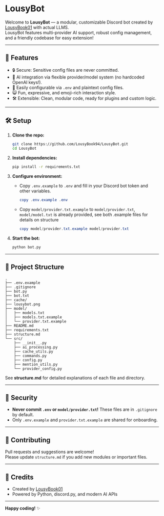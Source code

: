 # LousyBot

Welcome to **LousyBot** — a modular, customizable Discord bot created by [LousyBook01](https://github.com/LousyBook94) with actual LLMS.  
LousyBot features multi-provider AI support, robust config management, and a friendly codebase for easy extension!

---

## 🚀 Features

- 🔒 Secure: Sensitive config files are never committed.
- 🤖 AI integration via flexible provider/model system (no hardcoded OpenAI keys!).
- 📝 Easily configurable via `.env` and plaintext config files.
- 😺 Fun, expressive, and emoji-rich interaction style.
- 🛠️ Extensible: Clean, modular code, ready for plugins and custom logic.

---

## 🛠️ Setup

1. **Clone the repo:**
   ```sh
   git clone https://github.com/LousyBook94/LousyBot.git
   cd LousyBot
   ```

2. **Install dependencies:**
   ```sh
   pip install -r requirements.txt
   ```

3. **Configure environment:**
   - Copy `.env.example` to `.env` and fill in your Discord bot token and other variables.
   
      ```powershell
      copy .env.example .env
      ```
      
   - Copy `model/provider.txt.example` to `model/provider.txt`, `model/model.txt` is already provided, see both .example files for details on structure

      ```powershell
      copy model/provider.txt.example model/provider.txt
      ```

4. **Start the bot:**
   ```sh
   python bot.py
   ```

---

## 📁 Project Structure

```
.
├── .env.example
├── .gitignore
├── bot.py
├── bot.txt
├── cache/
├── lousybot.png
├── model/
│   ├── models.txt
│   ├── models.txt.example
│   └── provider.txt.example
├── README.md
├── requirements.txt
├── structure.md
└── src/
    ├── __init__.py
    ├── ai_processing.py
    ├── cache_utils.py
    ├── commands.py
    ├── config.py
    ├── mention_utils.py
    └── provider_config.py
```

See **structure.md** for detailed explanations of each file and directory.

---

## 🔐 Security

- **Never commit `.env` or `model/provider.txt`!** These files are in `.gitignore` by default.
- Only `.env.example` and `provider.txt.example` are shared for onboarding.

---

## 🤝 Contributing

Pull requests and suggestions are welcome!  
Please update `structure.md` if you add new modules or important files.

---

## 🙏 Credits

- Created by [LousyBook01](https://github.com/LousyBook94)
- Powered by Python, discord.py, and modern AI APIs

---

**Happy coding!** ✨
